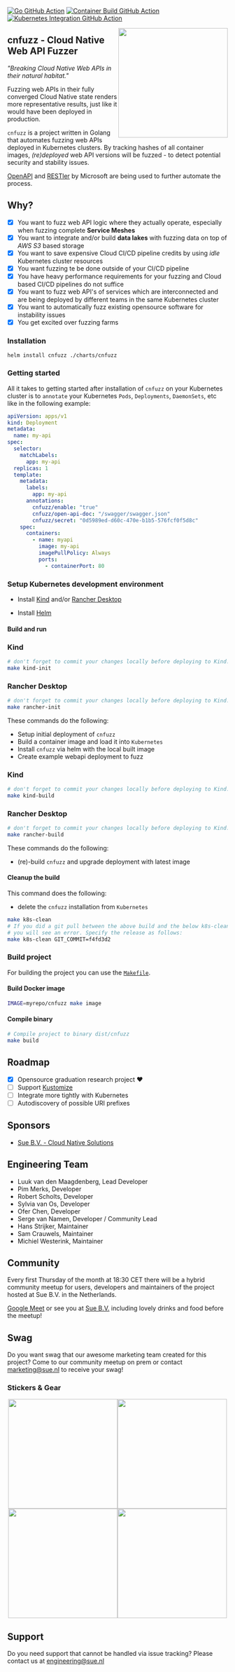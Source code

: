 [![Go GitHub Action](https://github.com/suecodelabs/cnfuzz/actions/workflows/go.yml/badge.svg)](https://github.com/suecodelabs/cnfuzz/actions/workflows/go.yml) [![Container Build GitHub Action](https://github.com/suecodelabs/cnfuzz/actions/workflows/docker-publish.yml/badge.svg)](https://github.com/suecodelabs/cnfuzz/actions/workflows/docker-publish.yml) [![Kubernetes Integration GitHub Action](https://github.com/suecodelabs/cnfuzz/actions/workflows/kind.yml/badge.svg)](https://github.com/suecodelabs/cnfuzz/actions/workflows/kind.yml)


<img align="right" width="250px" src="images/gopher-throw.png">

## cnfuzz - Cloud Native Web API Fuzzer

_"Breaking Cloud Native Web APIs in their natural habitat."_

Fuzzing web APIs in their fully converged Cloud Native state renders more representative results, just like it would have been deployed in production.

`cnfuzz` is a project written in Golang that automates fuzzing web APIs deployed in Kubernetes clusters. By tracking hashes of all container images, _(re)deployed_ web API versions will be fuzzed - to detect potential security and stability issues.

[OpenAPI](https://www.openapis.org/) and [RESTler](https://github.com/microsoft/restler-fuzzer) by Microsoft are being used to further automate the process.

## Why?

- [x] You want to fuzz web API logic where they actually operate, especially when fuzzing complete **Service Meshes**
- [x] You want to integrate and/or build **data lakes** with fuzzing data on top of *AWS S3* based storage
- [x] You want to save expensive Cloud CI/CD pipeline credits by using *idle* Kubernetes cluster resources
- [x] You want fuzzing te be done outside of your CI/CD pipeline
- [x] You have heavy performance requirements for your fuzzing and Cloud based CI/CD pipelines do not suffice
- [x] You want to fuzz web API's of services which are interconnected and are being deployed by different teams in the same Kubernetes cluster
- [x] You want to automatically fuzz existing opensource software for instability issues
- [x] You get excited over fuzzing farms

### Installation

`helm install cnfuzz ./charts/cnfuzz`

### Getting started

All it takes to getting started after installation of `cnfuzz` on your Kubernetes cluster is to `annotate` your Kubernetes `Pods`, `Deployments`, `DaemonSets`, etc like in the following example:

```yaml
apiVersion: apps/v1
kind: Deployment
metadata:
  name: my-api
spec:
  selector:
    matchLabels:
      app: my-api
  replicas: 1
  template:
    metadata:
      labels:
        app: my-api
      annotations:
        cnfuzz/enable: "true"
        cnfuzz/open-api-doc: "/swagger/swagger.json"
        cnfuzz/secret: "0d5989ed-d60c-470e-b1b5-576fcf0f5d8c"
    spec:
      containers:
        - name: myapi
          image: my-api
          imagePullPolicy: Always
          ports:
            - containerPort: 80
```


### Setup Kubernetes development environment

- Install [Kind](https://kind.sigs.k8s.io/) and/or [Rancher Desktop](https://rancherdesktop.io/)

- Install [Helm](https://helm.sh/docs/intro/install/)

#### Build and run
### Kind

```sh
# don't forget to commit your changes locally before deploying to Kind.
make kind-init
```
### Rancher Desktop

```sh
# don't forget to commit your changes locally before deploying to Kind.
make rancher-init
```

These commands do the following:
- Setup initial deployment of `cnfuzz`
- Build a container image and load it into `Kubernetes`
- Install `cnfuzz` via helm with the local built image
- Create example webapi deployment to fuzz

### Kind

```sh
# don't forget to commit your changes locally before deploying to Kind.
make kind-build
```
### Rancher Desktop

```sh
# don't forget to commit your changes locally before deploying to Kind.
make rancher-build
```

These commands do the following:
- (re)-build `cnfuzz` and upgrade deployment with latest image

#### Cleanup the build

This command does the following:
- delete the `cnfuzz` installation from `Kubernetes`

```sh
make k8s-clean
# If you did a git pull between the above build and the below k8s-clean
# you will see an error. Specify the release as follows:
make k8s-clean GIT_COMMIT=f4fd3d2
```

### Build project

For building the project you can use the [`Makefile`](./Makefile).

#### Build Docker image

```sh
IMAGE=myrepo/cnfuzz make image
```
#### Compile binary

```sh
# Compile project to binary dist/cnfuzz
make build
```

## Roadmap

- [x] Opensource graduation research project ❤️
- [ ] Support [Kustomize](https://kubernetes.io/docs/tasks/manage-kubernetes-objects/kustomization/)
- [ ] Integrate more tightly with Kubernetes
- [ ] Autodiscovery of possible URI prefixes

## Sponsors

- [Sue B.V. - Cloud Native Solutions](https://sue.nl/)

## Engineering Team

- Luuk van den Maagdenberg, Lead Developer
- Pim Merks, Developer
- Robert Scholts, Developer
- Sylvia van Os, Developer
- Ofer Chen, Developer
- Serge van Namen, Developer / Community Lead
- Hans Strijker, Maintainer
- Sam Crauwels, Maintainer
- Michiel Westerink, Maintainer

## Community

Every first Thursday of the month at 18:30 CET there will be a hybrid community meetup for users, developers and maintainers of the project hosted at Sue B.V. in the Netherlands.

[Google Meet](https://meet.google.com/zom-asij-qkq) or see you at [Sue B.V.](https://g.page/SueBV?share) including lovely drinks and food before the meetup!

## Swag

Do you want swag that our awesome marketing team created for this project?
Come to our community meetup on prem or contact marketing@sue.nl to receive your swag!

### Stickers & Gear

<div align="center">
<img src="images/gopher-throw.png" width="250px" /><img src="images/gopher-hold.png" width="250px" />
</div>

<div align="center">
<img src="images/cnfuzz-cap.png" width="250px" /><img src="images/cnfuzz-shirt.png" width="250px" />
</div>

## Support

Do you need support that cannot be handled via issue tracking? Please contact us at <engineering@sue.nl>
